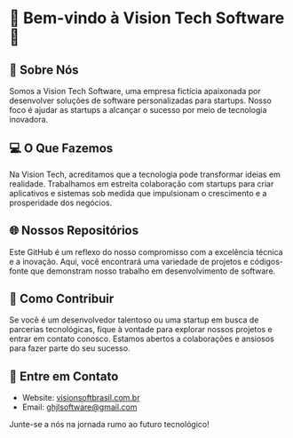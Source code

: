 # 🚀 Bem-vindo à Vision Tech Software 🚀

## 👋 Sobre Nós
Somos a Vision Tech Software, uma empresa fictícia apaixonada por desenvolver soluções de software personalizadas para startups. Nosso foco é ajudar as startups a alcançar o sucesso por meio de tecnologia inovadora.

## 💻 O Que Fazemos
Na Vision Tech, acreditamos que a tecnologia pode transformar ideias em realidade. Trabalhamos em estreita colaboração com startups para criar aplicativos e sistemas sob medida que impulsionam o crescimento e a prosperidade dos negócios.

## 🌐 Nossos Repositórios
Este GitHub é um reflexo do nosso compromisso com a excelência técnica e a inovação. Aqui, você encontrará uma variedade de projetos e códigos-fonte que demonstram nosso trabalho em desenvolvimento de software.

## 🔗 Como Contribuir
Se você é um desenvolvedor talentoso ou uma startup em busca de parcerias tecnológicas, fique à vontade para explorar nossos projetos e entrar em contato conosco. Estamos abertos a colaborações e ansiosos para fazer parte do seu sucesso.

## 🌟 Entre em Contato
- Website: [visionsoftbrasil.com.br](https://visionsoftbrasil.com.br)
- Email: [ghjlsoftware@gmail.com](mailto:ghjlsoftware@gmail.com)

Junte-se a nós na jornada rumo ao futuro tecnológico!
